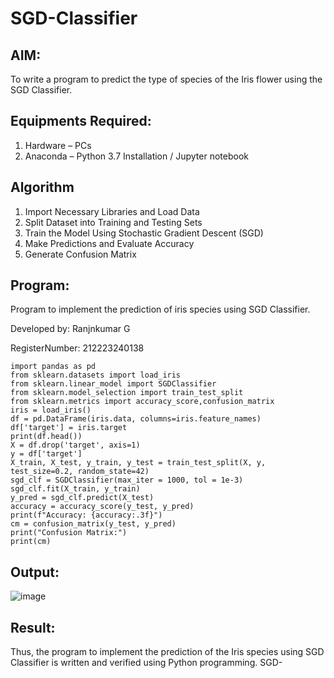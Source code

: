 # SGD-Classifier
## AIM:
To write a program to predict the type of species of the Iris flower using the SGD Classifier.

## Equipments Required:
1. Hardware – PCs
2. Anaconda – Python 3.7 Installation / Jupyter notebook

## Algorithm
1. Import Necessary Libraries and Load Data
2. Split Dataset into Training and Testing Sets
3. Train the Model Using Stochastic Gradient Descent (SGD)
4. Make Predictions and Evaluate Accuracy
5. Generate Confusion Matrix
## Program:
Program to implement the prediction of iris species using SGD Classifier.

Developed by: Ranjnkumar G

RegisterNumber: 212223240138
```
import pandas as pd
from sklearn.datasets import load_iris
from sklearn.linear_model import SGDClassifier
from sklearn.model_selection import train_test_split
from sklearn.metrics import accuracy_score,confusion_matrix
iris = load_iris()
df = pd.DataFrame(iris.data, columns=iris.feature_names)
df['target'] = iris.target
print(df.head())
X = df.drop('target', axis=1)
y = df['target']
X_train, X_test, y_train, y_test = train_test_split(X, y, test_size=0.2, random_state=42)
sgd_clf = SGDClassifier(max_iter = 1000, tol = 1e-3)
sgd_clf.fit(X_train, y_train)
y_pred = sgd_clf.predict(X_test)
accuracy = accuracy_score(y_test, y_pred)
print(f"Accuracy: {accuracy:.3f}")
cm = confusion_matrix(y_test, y_pred)
print("Confusion Matrix:")
print(cm)
```

## Output:

![image](https://github.com/user-attachments/assets/d29c2c05-b7e6-4893-8952-0d9d0f56ce65)
## Result:
Thus, the program to implement the prediction of the Iris species using SGD Classifier is written and verified using Python programming.
SGD-
